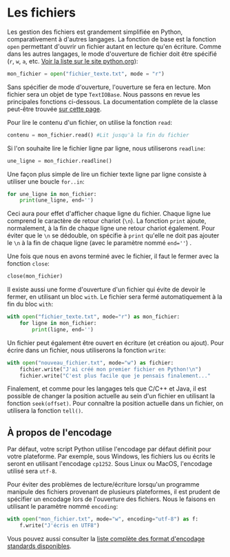 # Les fichiers

Les gestion des fichiers est grandement simplifiée en Python, comparativement à d'autres langages. La fonction de base est la fonction `open` permettant d'ouvrir un fichier autant en lecture qu'en écriture. Comme dans les autres langages, le mode d'ouverture de fichier doit être spécifié (`r`, `w`, `a`, etc. [Voir la liste sur le site python.org](https://docs.python.org/3/library/functions.html#open)): 

```python
mon_fichier = open("fichier_texte.txt", mode = "r")
```

Sans spécifier de mode d'ouverture, l'ouverture se fera en lecture. Mon fichier sera un objet de type `TextIOBase`. Nous passons en revue les principales fonctions ci-dessous. La documentation complète de la classe peut-être trouvée [sur cette page](https://docs.python.org/3/library/io.html#io.TextIOBase).

Pour lire le contenu d'un fichier, on utilise la fonction `read`: 

```python
contenu = mon_fichier.read() #Lit jusqu'à la fin du fichier
```

Si l'on souhaite lire le fichier ligne par ligne, nous utiliserons `readline`:

```python
une_ligne = mon_fichier.readline() 
```

Une façon plus simple de lire un fichier texte ligne par ligne consiste à utiliser une boucle `for..in`: 

``` python
for une_ligne in mon_fichier:
    print(une_ligne, end='')
```

Ceci aura pour effet d'afficher chaque ligne du fichier. Chaque ligne lue comprend le caractère de retour chariot (`\n`). La fonction `print` ajoute, normalement, à la fin de chaque ligne une retour chariot également. Pour éviter que le `\n` se dédouble, on spécifie à `print` qu'elle ne doit pas ajouter le `\n` à la fin de chaque ligne (avec le paramètre nommé `end=''`) .

Une fois que nous en avons terminé avec le fichier, il faut le fermer avec la fonction `close`:   

```python
close(mon_fichier)
```

Il existe aussi une forme d'ouverture d'un fichier qui évite de devoir le fermer, en utilisant un bloc `with`.  Le fichier sera fermé automatiquement à la fin du bloc `with`: 

```python
with open("fichier_texte.txt", mode="r") as mon_fichier:
    for ligne in mon_fichier:
        print(ligne, end='')
```

Un fichier peut également être ouvert en écriture (et création ou ajout). Pour écrire dans un fichier, nous utiliserons la fonction `write`: 

```python
with open("nouveau_fichier.txt", mode="w") as fichier:
    fichier.write("J'ai créé mon premier fichier en Python!\n")
    fichier.write("C'est plus facile que je pensais finalement..."
```

Finalement, et comme pour les langages tels que C/C++ et Java, il est possible de changer la position actuelle au sein d'un fichier en utilisant la fonction `seek(offset)`. Pour connaître la position actuelle dans un fichier, on utilisera la fonction `tell()`.

## À propos de l'encodage

Par défaut, votre script Python utilise l'encodage par défaut définit pour votre plateforme. Par exemple, sous Windows, les fichiers lus ou écrits le seront en utilisant l'encodage `cp1252`. Sous Linux ou MacOS, l'encodage utilisé sera `utf-8`.  

Pour éviter des problèmes de lecture/écriture lorsqu'un programme manipule des fichiers provenant de plusieurs plateformes, il est prudent de spécifier un encodage lors de l'ouverture des fichiers. Nous le faisons en utilisant le paramètre nommé `encoding`: 

```python
with open("mon_fichier.txt", mode="w", encoding="utf-8") as f:
    f.write("J'écris en UTF8")
```

Vous pouvez aussi consulter la [liste complète des format d'encodage standards disponibles](https://docs.python.org/3/library/codecs.html#standard-encodings).